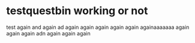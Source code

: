 # testquestbin working or not
test
again
and again
ad again
again
again
again
again
againaaaaaaa
again
again
again
adn again
again
again
